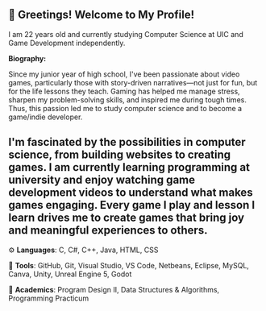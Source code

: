 ## 👋 Greetings! Welcome to My Profile!
I am 22 years old and currently studying Computer Science at UIC and Game Development independently. 

**Biography:**

Since my junior year of high school, I've been passionate about video games, particularly those with story-driven narratives—not just for fun, but for the life lessons they teach. Gaming has helped me manage stress, sharpen my problem-solving skills, and inspired me during tough times. Thus, this passion led me to study computer science and to become a game/indie developer.

I'm fascinated by the possibilities in computer science, from building websites to creating games. I am currently learning programming at university and enjoy watching game development videos to understand what makes games engaging. Every game I play and lesson I learn drives me to create games that bring joy and meaningful experiences to others.
-----------------------------------------------------------------------------------------------------------------------------------------------------------------------------------------------------------------------
⚙️ **Languages**: C, C#, C++, Java, HTML, CSS

🧰 **Tools**: GitHub, Git, Visual Studio, VS Code, Netbeans, Eclipse, MySQL, Canva, Unity, Unreal Engine 5, Godot

📘 **Academics**: Program Design II, Data Structures & Algorithms, Programming Practicum
